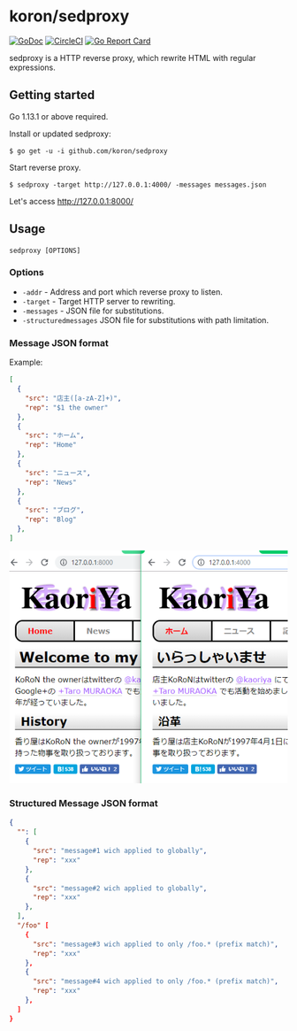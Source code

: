 # koron/sedproxy

[![GoDoc](https://godoc.org/github.com/koron/sedproxy?status.svg)](https://godoc.org/github.com/koron/sedproxy)
[![CircleCI](https://img.shields.io/circleci/project/github/koron/sedproxy/master.svg)](https://circleci.com/gh/koron/sedproxy/tree/master)
[![Go Report Card](https://goreportcard.com/badge/github.com/koron/sedproxy)](https://goreportcard.com/report/github.com/koron/sedproxy)

sedproxy is a HTTP reverse proxy, which rewrite HTML with regular expressions.

## Getting started

Go 1.13.1 or above required.

Install or updated sedproxy:

```console
$ go get -u -i github.com/koron/sedproxy
```

Start reverse proxy.

```console
$ sedproxy -target http://127.0.0.1:4000/ -messages messages.json
```

Let's access http://127.0.0.1:8000/


## Usage

```
sedproxy [OPTIONS]
```

### Options

* `-addr` - Address and port which reverse proxy to listen.
* `-target` - Target HTTP server to rewriting.
* `-messages` - JSON file for substitutions.
* `-structuredmessages` JSON file for substitutions with path limitation.

### Message JSON format

Example:

```json
[
  {
    "src": "店主([a-zA-Z]+)",
    "rep": "$1 the owner"
  },
  {
    "src": "ホーム",
    "rep": "Home"
  },
  {
    "src": "ニュース",
    "rep": "News"
  },
  {
    "src": "ブログ",
    "rep": "Blog"
  },
]
```

![](./sample.png)

### Structured Message JSON format

```json
{
  "": [
    {
      "src": "message#1 wich applied to globally",
      "rep": "xxx"
    },
    {
      "src": "message#2 wich applied to globally",
      "rep": "xxx"
    },
  ],
  "/foo" [
    {
      "src": "message#3 wich applied to only /foo.* (prefix match)",
      "rep": "xxx"
    },
    {
      "src": "message#4 wich applied to only /foo.* (prefix match)",
      "rep": "xxx"
    },
  ]
}
```

